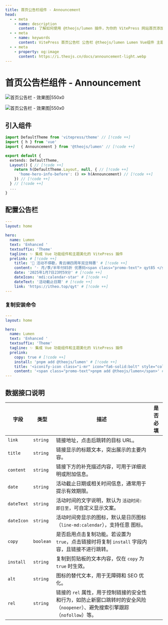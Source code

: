```yaml
---
title: 首页公告栏组件 - Announcement
head:
  - - meta
    - name: description
      content: 了解如何使用 @theojs/lumen 插件，为你的 VitePress 网站首页添加一个引人注目的公告栏组件。轻松配置和展示活动信息、重要通知或快速安装命令，有效提升首页互动性和信息传递效率。
  - - meta
    - name: keywords
      content: VitePress 首页公告栏 公告栏 @theojs/lumen Lumen Vue组件 主题插件 网站首页 通知栏 活动推广 快速安装 theojs VitePress插件 首页定制
  - - meta
    - property: og:image
      content: https://i.theojs.cn/docs/announcement-light.webp
---
```


# 首页公告栏组件 - Announcement

![首页公告栏 - 效果图|550x0](https://i.theojs.cn/docs/announcement-light.webp#light '首页公告栏 - 效果图')

![首页公告栏 - 效果图|550x0](https://i.theojs.cn/docs/announcement-dark.webp#dark '首页公告栏 - 效果图')

## 引入组件

```ts [.vitepress/theme/index.ts]
import DefaultTheme from 'vitepress/theme' // [!code ++]
import { h } from 'vue'
import { Announcement } from '@theojs/lumen' // [!code ++]

export default {
  extends: DefaultTheme,
  Layout() { // [!code ++]
    return h(DefaultTheme.Layout, null, { // [!code ++]
      'home-hero-info-before': () => h(Announcement) // [!code ++]
    }) // [!code ++]
  } // [!code ++]
  ...
}
```

## 配置公告栏

```yaml [.vitepress/index.md]
---
layout: home

hero:
  name: Lumen
  text: 'Enhanced '
  textsuffix: 'Theme'
  tagline: ✨ 集成 Vue 功能组件和主题美化的 VitePress 插件
  prelink: # [!code ++]
    title: '🎉 活动不停歇，青云梯四周年双旦特惠' # [!code ++]
    content: '· 月/季/半年付85折 优惠码<span class="promo-text"> qyt85 </span></br>· 年付以及年付以上8折 优惠码<span class="promo-text"> qyt80</span></br>· 年付8折/2年付7折/3年付6折 配合优惠码折上折，最高可达<span class="promo-text"> 48 </span>折' # [!code ++]
    date: '2025年1月7日23时59分' # [!code ++]
    dateIcon: 'mdi:calendar-star' # [!code ++]
    dateText: '活动截止日期' # [!code ++]
    link: 'https://itheo.top/qyt' # [!code ++]
---
```

### 复制安装命令

```yaml [.vitepress/index.md]
---
layout: home

hero:
  name: Lumen
  text: 'Enhanced '
  textsuffix: 'Theme'
  tagline: ✨ 集成 Vue 功能组件和主题美化的 VitePress 插件
  prelink:
    copy: true # [!code ++]
    install: 'pnpm add @theojs/lumen' # [!code ++]
    title: '<iconify-icon class="i-mr" icon="fa6-solid:bolt" style="color:#63E6BE"></iconify-icon> 快速开始' # [!code ++]
    content: '<span class="promo-text">pnpm add @theojs/lumen</span>' # [!code ++]
---
```

## 数据接口说明

| 字段       | 类型      | 描述                                                                                                                                                                                                           | 是否必填              |
| ---------- | --------- | -------------------------------------------------------------------------------------------------------------------------------------------------------------------------------------------------------------- | --------------------- |
| `link`     | `string`  | 链接地址，点击后跳转的目标 URL。                                                                                                                                                                               | <Badge text="可选" /> |
| `title`    | `string`  | 链接显示的标题文本，突出展示的主要内容。                                                                                                                                                                       | <Badge text="必填" /> |
| `content`  | `string`  | 链接下方的补充描述内容，可用于详细说明或附加信息。                                                                                                                                                             | <Badge text="可选" /> |
| `date`     | `string`  | 活动截止日期或相关时间信息，通常用于提示有效期限。                                                                                                                                                             | <Badge text="可选" /> |
| `dateText` | `string`  | 活动时间的文字说明，默认为 `活动时间: 即日至`，可自定义显示文案。                                                                                                                                              | <Badge text="可选" /> |
| `dateIcon` | `string`  | 活动时间旁显示的图标，默认是日历图标（`line-md:calendar`），支持任意 <Pill name="iconify" link="https://icon-sets.iconify.design/" icon="line-md:iconify2-static" color="#1769AA" alt="iconify icon" /> 图标。 | <Badge text="可选" /> |
| `copy`     | `boolean` | 是否启用点击复制功能。若设置为 `true`，点击链接时将复制 `install` 字段内容，且链接不进行跳转。                                                                                                                 | <Badge text="可选" /> |
| `install`  | `string`  | 复制到剪贴板的文本内容，仅在 `copy` 为 `true` 时生效。                                                                                                                                                         | <Badge text="可选" /> |
| `alt`      | `string`  | 图标的替代文本，用于无障碍和 SEO 优化。                                                                                                                                                                        | <Badge text="可选" /> |
| `rel`      | `string`  | 链接的 `rel` 属性，用于控制链接的安全性和行为，如防止新窗口跳转时的安全风险（`noopener`）、避免搜索引擎跟踪（`nofollow`）等。                                                                                  | <Badge text="可选" /> |
